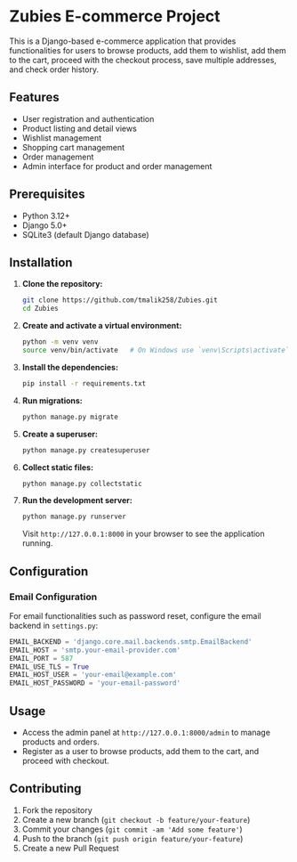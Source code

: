 # Zubies E-commerce Project

This is a Django-based e-commerce application that provides functionalities for users to browse products, add them to wishlist, add them to the cart, proceed with the checkout process, save multiple addresses, and check order history.

## Features

- User registration and authentication
- Product listing and detail views
- Wishlist management
- Shopping cart management
- Order management
- Admin interface for product and order management

## Prerequisites

- Python 3.12+
- Django 5.0+
- SQLite3 (default Django database)

## Installation

1. **Clone the repository:**

   ```bash
   git clone https://github.com/tmalik258/Zubies.git
   cd Zubies
   ```

2. **Create and activate a virtual environment:**

   ```bash
   python -m venv venv
   source venv/bin/activate   # On Windows use `venv\Scripts\activate`
   ```

3. **Install the dependencies:**

   ```bash
   pip install -r requirements.txt
   ```

4. **Run migrations:**

   ```bash
   python manage.py migrate
   ```

5. **Create a superuser:**

   ```bash
   python manage.py createsuperuser
   ```

6. **Collect static files:**

   ```bash
   python manage.py collectstatic
   ```

7. **Run the development server:**

   ```bash
   python manage.py runserver
   ```

   Visit `http://127.0.0.1:8000` in your browser to see the application running.

## Configuration

### Email Configuration

For email functionalities such as password reset, configure the email backend in `settings.py`:

```python
EMAIL_BACKEND = 'django.core.mail.backends.smtp.EmailBackend'
EMAIL_HOST = 'smtp.your-email-provider.com'
EMAIL_PORT = 587
EMAIL_USE_TLS = True
EMAIL_HOST_USER = 'your-email@example.com'
EMAIL_HOST_PASSWORD = 'your-email-password'
```

## Usage

- Access the admin panel at `http://127.0.0.1:8000/admin` to manage products and orders.
- Register as a user to browse products, add them to the cart, and proceed with checkout.

## Contributing

1. Fork the repository
2. Create a new branch (`git checkout -b feature/your-feature`)
3. Commit your changes (`git commit -am 'Add some feature'`)
4. Push to the branch (`git push origin feature/your-feature`)
5. Create a new Pull Request
